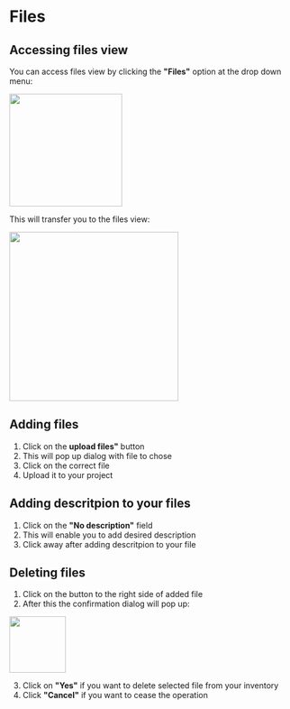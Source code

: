 # Files

## Accessing files view

You can access files view by clicking the **"Files"** option at the drop down menu:

<img src='../img/header.png' height=200>

This will transfer you to the files view:

<img src='../img/files.png' height=300>

## Adding files

1. Click on the **upload files"** button
2. This will pop up dialog with file to chose
3. Click on the correct file
4. Upload it to your project

## Adding descritpion to your files

1. Click on the **"No description"** field
2. This will enable you to add desired description
3. Click away after adding descritpion to your file

## Deleting files

1. Click on the button to the right side of added file
2. After this the confirmation dialog will pop up:            

<img src='../img/Delete.png' height=100>

3. Click on **"Yes"** if you want to delete selected file from your inventory 
4. Click **"Cancel"** if you want to cease the operation
